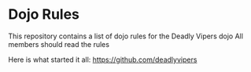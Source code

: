 Dojo Rules
==========

This repository contains a list of dojo rules for the Deadly Vipers dojo
All members should read the rules

Here is what started it all: https://github.com/deadlyvipers

